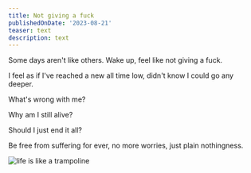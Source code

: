 ```yaml
---
title: Not giving a fuck
publishedOnDate: '2023-08-21'
teaser: text
description: text
---
```


Some days aren't like others. Wake up, feel like not giving a fuck.

I feel as if I've reached a new all time low, didn't know I could go any deeper.

What's wrong with me?

Why am I still alive?

Should I just end it all?

Be free from suffering for ever, no more worries, just plain nothingness.

![life is like a trampoline](https://github.com/reeveng/Me-VS-Depression/blob/main/images/trampolineJumpingIsLikeLife.webp)
